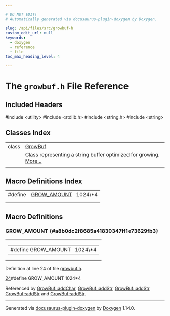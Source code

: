 ```yaml
---

# DO NOT EDIT!
# Automatically generated via docusaurus-plugin-doxygen by Doxygen.

slug: /api/files/src/growbuf-h
custom_edit_url: null
keywords:
  - doxygen
  - reference
  - file
toc_max_heading_level: 4

---
```


<div class="doxyPage">

# The `growbuf.h` File Reference



## Included Headers

<div class="doxyIncludesList">#include &lt;utility&gt;
#include &lt;stdlib.h&gt;
#include &lt;string.h&gt;
#include &lt;string&gt;
</div>

## Classes Index

<table class="doxyMembersIndex">

<tr class="doxyMemberIndexItem">
<td class="doxyMemberIndexItemType" align="left" valign="top">class</td>
<td class="doxyMemberIndexItemName" align="left" valign="top"><a href="/web-doxygen/docs/api/classes/growbuf">GrowBuf</a></td>
</tr>
<tr class="doxyMemberIndexDescription">
<td class="doxyMemberIndexDescriptionLeft"></td>
<td class="doxyMemberIndexDescriptionRight">
Class representing a string buffer optimized for growing. <a href="/web-doxygen/docs/api/classes/growbuf/#details">More...</a>
</td>
</tr>
<tr class="doxyMemberIndexSeparator">
<td class="doxyMemberIndexSeparator" colspan="2"></td>
</tr>

</table>

## Macro Definitions Index

<table class="doxyMembersIndex">

<tr class="doxyMemberIndexItem">
<td class="doxyMemberIndexItemType" align="left" valign="top">#define</td>
<td class="doxyMemberIndexItemName" align="left" valign="top"><a href="#a8b0dc2f8685a41830347ff1e73629fb3">GROW_AMOUNT</a>&nbsp;&nbsp;&nbsp;1024\*4</td>
</tr>
<tr class="doxyMemberIndexDescription">
<td class="doxyMemberIndexDescriptionLeft"></td>
<td class="doxyMemberIndexDescriptionRight">
</td>
</tr>
<tr class="doxyMemberIndexSeparator">
<td class="doxyMemberIndexSeparator" colspan="2"></td>
</tr>

</table>


<div class="doxySectionDef">

## Macro Definitions

### GROW\_AMOUNT {#a8b0dc2f8685a41830347ff1e73629fb3}

<div class="doxyMemberItem">
<div class="doxyMemberProto">
<table class="doxyMemberLabels">
<tr class="doxyMemberLabels">
<td class="doxyMemberLabelsLeft">
<table class="doxyMemberName">
<tr>
<td class="doxyMemberName">#define GROW_AMOUNT&nbsp;&nbsp;&nbsp;1024\*4</td>
</tr>
</table>
</td>
</tr>
</table>
</div>
<div class="doxyMemberDoc">



Definition at line 24 of file <a href="/web-doxygen/docs/api/files/src/growbuf-h">growbuf.h</a>.

<div class="doxyProgramListing">

<div class="doxyCodeLine"><span class="doxyLineNumber"><a href="#a8b0dc2f8685a41830347ff1e73629fb3">24</a></span><span class="doxyLineContent"><span class="doxyHighlightPreprocessor">#define GROW_AMOUNT 1024*4</span></span></div>

</div>


Referenced by <a href="/web-doxygen/docs/api/classes/growbuf/#a46b4677f555d2abc718f26e71a59efda">GrowBuf::addChar</a>, <a href="/web-doxygen/docs/api/classes/growbuf/#ac2a971c747abdd4cb7cb038a3e27197b">GrowBuf::addStr</a>, <a href="/web-doxygen/docs/api/classes/growbuf/#adba54aa237c8f30b40a9f7fe28226f58">GrowBuf::addStr</a>, <a href="/web-doxygen/docs/api/classes/growbuf/#a5e0ff6d9f7a7139725d77a9d669340f3">GrowBuf::addStr</a> and <a href="/web-doxygen/docs/api/classes/growbuf/#afb4b38e6520d3bf3a77a38e17ce669da">GrowBuf::addStr</a>.
</div>
</div>

</div>

<hr/>

<p class="doxyGeneratedBy">Generated via <a href="https://github.com/xpack/docusaurus-plugin-doxygen">docusaurus-plugin-doxygen</a> by <a href="https://www.doxygen.nl">Doxygen</a> 1.14.0.</p>

</div>
